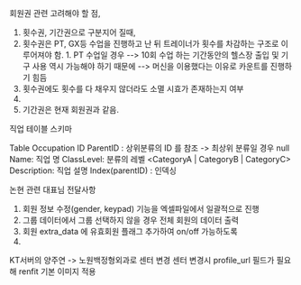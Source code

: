 
회원권 관련 고려해야 할 점,

1. 횟수권, 기간권으로 구분지어 질때,
2. 횟수권은 PT, GX등 수업을 진행하고 난 뒤 트레이너가 횟수를 차감하는 구조로 이루어져야 함.
		1. PT 수업일 경우 
		--> 10회 수업 하는 기간동안의 헬스장 출입 및 기구 사용 역시 가능해야 하기 때문에 
		--> 머신을 이용했다는 이유로 카운트를 진행하기 힘듬
3. 횟수권에도 횟수를 다 채우지 않더라도 소멸 시효가 존재하는지 여부
4. 
5. 기간권은 현재 회원권과 같음.

직업 테이블 스키마

Table Occupation
 ID <pk>
 ParentID : 상위분류의 ID 를 참조 -> 최상위 분류일 경우 null
 Name: 직업 명
 ClassLevel: 분류의 레벨 <CategoryA | CategoryB | CategoryC>
 Description: 직업 설명
 Index(parentID) : 인덱싱


논현 관련 대표님 전달사항
1. 회원 정보 수정(gender, keypad) 기능을 엑셀파일에서 일괄적으로 진행
2. 그룹 데이터에서 그룹 선택하지 않을 경우 전체 회원의 데이터 출력
3. 회원 extra_data 에 유효회원 플래그 추가하여 on/off 가능하도록
4. 


KT서버의 양주연 -> 노원백정형외과로 센터 변경
센터 변경시 profile_url 필드가 필요해 renfit 기본 이미지 적용